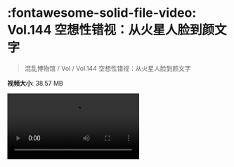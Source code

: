 # :fontawesome-solid-file-video: Vol.144 空想性错视：从火星人脸到颜文字

> 混乱博物馆 / Vol / Vol.144 空想性错视：从火星人脸到颜文字

**视频大小**: 38.57 MB

<div class="video"><video src="https://file.hsyhx.top/archive/混乱博物馆/Vol/Vol.144 空想性错视：从火星人脸到颜文字.mp4" controls preload>🤔 您的浏览器不支持 video 标签</video></div>
